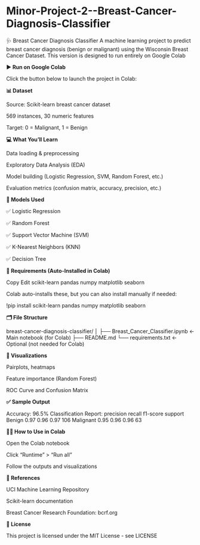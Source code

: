 # Minor-Project-2--Breast-Cancer-Diagnosis-Classifier
🩺 Breast Cancer Diagnosis Classifier
A machine learning project to predict breast cancer diagnosis (benign or malignant) using the Wisconsin Breast Cancer Dataset. This version is designed to run entirely on Google Colab

**▶️ Run on Google Colab**

Click the button below to launch the project in Colab:


**📊 Dataset**

Source: Scikit-learn breast cancer dataset

569 instances, 30 numeric features

Target: 0 = Malignant, 1 = Benign

**💻 What You’ll Learn**

Data loading & preprocessing

Exploratory Data Analysis (EDA)

Model building (Logistic Regression, SVM, Random Forest, etc.)

Evaluation metrics (confusion matrix, accuracy, precision, etc.)

**🧪 Models Used**

✅ Logistic Regression

✅ Random Forest

✅ Support Vector Machine (SVM)

✅ K-Nearest Neighbors (KNN)

✅ Decision Tree

**🧰 Requirements (Auto-Installed in Colab)**

Copy
Edit
scikit-learn
pandas
numpy
matplotlib
seaborn

Colab auto-installs these, but you can also install manually if needed:

!pip install scikit-learn pandas numpy matplotlib seaborn

**🗂️ File Structure**

breast-cancer-diagnosis-classifier/
│
├── Breast_Cancer_Classifier.ipynb   <- Main notebook (for Colab)
├── README.md
└── requirements.txt                 <- Optional (not needed for Colab)

**📸 Visualizations**

Pairplots, heatmaps

Feature importance (Random Forest)

ROC Curve and Confusion Matrix

**✅ Sample Output**

Accuracy: 96.5%
Classification Report:
              precision    recall  f1-score   support
     Benign       0.97       0.96       0.97       106
  Malignant       0.95       0.96       0.96        63

**🙋‍♀️ How to Use in Colab**

Open the Colab notebook

Click “Runtime” > “Run all”

Follow the outputs and visualizations

**🔗 References**

UCI Machine Learning Repository

Scikit-learn documentation

Breast Cancer Research Foundation: bcrf.org

**📄 License**

This project is licensed under the MIT License - see LICENSE
